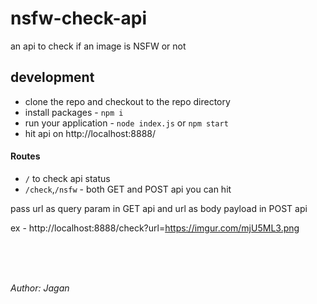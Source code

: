 # nsfw-check-api
an api to check if an image is NSFW or not

## development

- clone the repo and checkout to the repo directory
- install packages - `npm i`
- run your application - `node index.js` or `npm start`
- hit api on http://localhost:8888/


#### Routes
- `/` to check api status
- `/check`,`/nsfw` - both GET and POST api you can hit

pass url as query param in GET api and url as body payload in POST api

ex - http://localhost:8888/check?url=https://imgur.com/mjU5ML3.png


<br/><br/><br/>
<address>
Author: Jagan
</address>